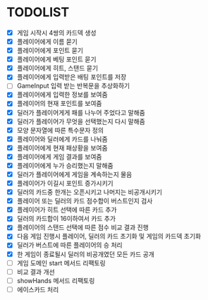 # TODOLIST
- [x] 게임 시작시 4쌍의 카드덱 생성
- [x] 플레이어에게 이름 묻기
- [x] 플레이어에게 포인트 묻기
- [x] 플레이어에게 베팅 포인트 묻기
- [x] 플레이어에게 히트, 스탠드 묻기
- [x] 플레이어에게 입력받은 배팅 포인트를 저장
- [ ] GameInput 입력 받는 반복문을 추상화하기
- [x] 플레이어에게 입력한 정보를 보여줌 
- [x] 플레이어의 현재 포인트를 보여줌
- [x] 딜러가 플레이어게게 패를 나누어 주었다고 말해줌
- [x] 딜러가 플레이어가 무엇을 선택했는지 다시 말해줌
- [x] 모양 문자열에 따른 특수문자 정의
- [x] 플레이어와 딜러에게 카드를 나눠줌
- [x] 플레이어에게 현재 패상황을 보여줌
- [x] 플레이어에게 게임 결과를 보여줌
- [x] 플레이어에게 누가 승리했는지 말해줌
- [x] 딜러가 플레이어에게 게임을 계속하는지 물음
- [x] 플레이어가 이길시 포인트 증가시키기
- [x] 딜러의 카드중 한개는 오픈시키고 나머지는 비공개시키기
- [x] 플레이어 또는 딜러의 카드 점수합이 버스트인지 검사
- [x] 플레이어가 히트 선택에 따른 카드 추가
- [x] 딜러의 카드합이 16이하여서 카드 추가
- [x] 플레이어의 스탠드 선택에 따른 점수 비교 결과 진행
- [x] 다음 게임 진행시 플레이어, 딜러의 카드 초기화 및 게임의 카드덱 초기화
- [x] 딜러가 버스트에 따른 플레이어의 승 처리
- [x] 한 게임이 종료될시 딜러의 비공개였던 모든 카드 공개
- [ ] 게임 도메인 start 메서드 리팩토링
- [ ] 비교 결과 개선
- [ ] showHands 메서드 리팩토링
- [ ] 에이스카드 처리